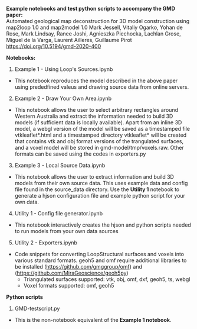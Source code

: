 **Example notebooks and test python scripts to accompany the GMD paper:**   
Automated geological map deconstruction for 3D model construction using map2loop 1.0 and map2model 1.0
Mark Jessell, Vitaliy Ogarko, Yohan de Rose, Mark Lindsay, Ranee Joshi, Agnieszka Piechocka, Lachlan Grose, Miguel de la Varga, Laurent Ailleres, Guillaume Pirot   
https://doi.org/10.5194/gmd-2020-400   
   
**Notebooks:**  
1) Example 1 - Using Loop's Sources.ipynb   
- This notebook reproduces the model described in the above paper using prededfined valeus and drawing source data from online servers.   
2) Example 2 - Draw Your Own Area.ipynb    
- This notebook allows the user to select arbitrary rectangles around Western Australia and extract the information needed to build 3D models (if sufficient data is locally available). Apart from an inline 3D model, a webgl version of the model will be saved as a timestamped file vtkleaflet*.html and a timestamped directory vtkleaflet* will be created that contains vtk and obj format versions of the trangulated surfaces, and  a voxel model will be stored in gmd-model/tmp/voxels.raw. Other formats can be saved using the codes in exporters.py   
3) Example 3 - Local Source Data.ipynb    
- This notebook allows the user to extract information and build 3D models from their own source data. This uses example data and config file found in the source_data directory. Use the **Utility 1** notebook to generate a hjson configuration file and example python script for your own data. 
4) Utility 1 - Config file generator.ipynb    
- This notebook interactively creates the hjson and python scripts needed to run models from your own data sources   
5) Utility 2 - Exporters.ipynb    
- Code snippets for converting LoopStructural surfaces and voxels into various standard formats. geoh5 and omf require additional libraries to be installed (https://github.com/gmggroup/omf) and (https://github.com/MiraGeoscience/geoh5py)
    - Triangulated surfaces supported: vtk, obj, omf, dxf, geoh5, ts, webgl 
    - Voxel formats supported: omf, geoh5
   
    
**Python scripts**    
1) GMD-testscript.py    
- This is the non-notebook equivalent of the **Example 1 notebook**.   


